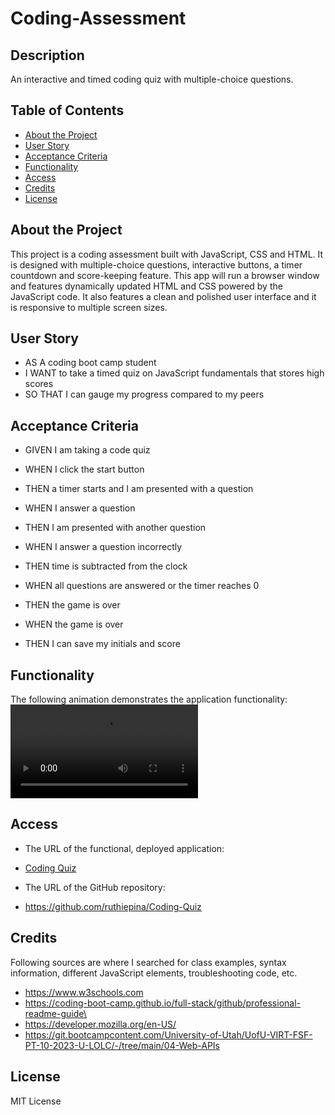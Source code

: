 # Coding-Assessment

## Description

An interactive and timed coding quiz with multiple-choice questions.

## Table of Contents

-  [About the Project](#about-the-project)
-  [User Story](#user-story)
-  [Acceptance Criteria](#acceptance-criteria)
-  [Functionality](#functionality)
-  [Access](#access)
-  [Credits](#credits)
-  [License](#license)

## About the Project

This project is a coding assessment built with JavaScript, CSS and HTML. It is designed with multiple-choice questions,
interactive buttons, a timer countdown and score-keeping feature. This app will run a browser window and features
dynamically updated HTML and CSS powered by the JavaScript code. It also features a clean and polished user interface
and it is responsive to multiple screen sizes.

## User Story

-  AS A coding boot camp student
-  I WANT to take a timed quiz on JavaScript fundamentals that stores high scores
-  SO THAT I can gauge my progress compared to my peers

## Acceptance Criteria

-  GIVEN I am taking a code quiz
-  WHEN I click the start button
-  THEN a timer starts and I am presented with a question

-  WHEN I answer a question
-  THEN I am presented with another question

-  WHEN I answer a question incorrectly
-  THEN time is subtracted from the clock

-  WHEN all questions are answered or the timer reaches 0
-  THEN the game is over

-  WHEN the game is over
-  THEN I can save my initials and score

## Functionality

The following animation demonstrates the application functionality: ![Coding Quiz](assets/images/CodingQuiz.mp4)

## Access

-  The URL of the functional, deployed application:
-  [Coding Quiz](https://ruthiepina.github.io/Coding-Quiz/)

-  The URL of the GitHub repository:
-  https://github.com/ruthiepina/Coding-Quiz

## Credits

Following sources are where I searched for class examples, syntax information, different JavaScript elements, troubleshooting code, etc.

-  https://www.w3schools.com
-  https://coding-boot-camp.github.io/full-stack/github/professional-readme-guide\
-  https://developer.mozilla.org/en-US/
-  https://git.bootcampcontent.com/University-of-Utah/UofU-VIRT-FSF-PT-10-2023-U-LOLC/-/tree/main/04-Web-APIs

## License

MIT License
